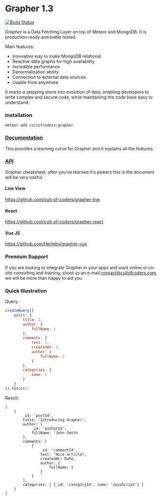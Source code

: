 # Grapher 1.3

[![Build Status](https://api.travis-ci.org/cult-of-coders/grapher.svg?branch=master)](https://travis-ci.org/cult-of-coders/grapher)

*Grapher* is a Data Fetching Layer on top of Meteor and MongoDB. It is production ready and battle tested.

Main features:
- Innovative way to make MongoDB relational
- Reactive data graphs for high availability
- Incredible performance
- Denormalization ability
- Connection to external data sources
- Usable from anywhere

It marks a stepping stone into evolution of data, enabling developers to write complex and secure code,
while maintaining the code base easy to understand.

### Installation
```
meteor add cultofcoders:grapher
```

### [Documentation](docs/index.md)

This provides a learning curve for Grapher and it explains all the features.

### [API](docs/api.md)

Grapher cheatsheet, after you've learned it's powers this is the document will be very useful.

#### Live View
https://github.com/cult-of-coders/grapher-live

#### React
https://github.com/cult-of-coders/grapher-react 

#### Vue JS
https://github.com/Herteby/grapher-vue


### Premium Support

If you are looking to integrate Grapher in your apps and want online or on-site consulting and training, 
shoot us an e-mail contact@cultofcoders.com, we will be more than happy to aid you.


### Quick Illustration

Query:
```js
createQuery({
    posts: {
        title: 1,
        author: {
            fullName: 1
        },
        comments: {
            text: 1,
            createdAt: 1,
            author: {
                fullName: 1
            }
        },
        categories: {
            name: 1
        }
    }
}).fetch();
```

Result:
```
[
    {
        _id: 'postId',
        title: 'Introducing Grapher',
        author: {
            _id: 'authorId',
            fullName: 'John Smith
        },
        comments: [
            {
                _id: 'commentId',
                text: 'Nice article!,
                createdAt: Date,
                author: {
                    fullName: 1
                }
            }
        ],
        categories: [ {_id: 'categoryId', name: 'JavaScript'} ]
    }
]
```
